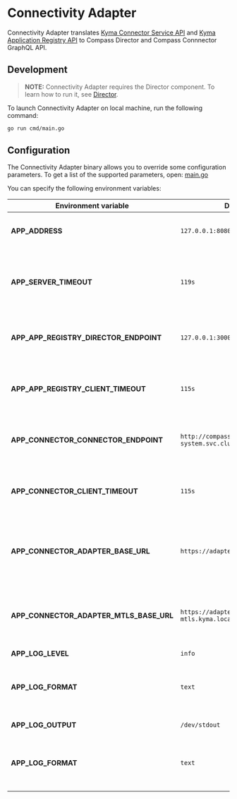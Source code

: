 # Connectivity Adapter

Connectivity Adapter translates [Kyma Connector Service API](https://kyma-project.io/docs/main/components/application-connector/specifications/connectorapi/)
and [Kyma Application Registry API](https://kyma-project.io/docs/main/components/application-connector/specifications/metadataapi/)
to Compass Director and Compass Connnector GraphQL API.

## Development

> **NOTE:** Connectivity Adapter requires the Director component. To learn how to run it, see [Director](../director/README.md).

To launch Connectivity Adapter on local machine, run the following command:

```bash
go run cmd/main.go
```

## Configuration

The Connectivity Adapter binary allows you to override some configuration parameters. 
To get a list of the supported parameters, open: [main.go](https://github.com/kyma-incubator/compass/blob/75aff5226d4a105f4f04608416c8fa9a722d3534/components/connectivity-adapter/cmd/main.go#L24)

You can specify the following environment variables:

| Environment variable                    | Default value                                                                    | Description                                              |                                                                             
| ----------------------------------------| ---------------------------------------------------------------------------------| -------------------------------------------------------- |
| **APP_ADDRESS**                         | `127.0.0.1:8080`                                                                 | Address and port for the service to listen on            |                                                                             |
| **APP_SERVER_TIMEOUT**                  | `119s`                                                                           | The timeout used for incoming calls to the connectivity adapter server |
| **APP_APP_REGISTRY_DIRECTOR_ENDPOINT**  | `127.0.0.1:3000/graphql`                                                         | GraphQL endpoint of the running Director component       |                      
| **APP_APP_REGISTRY_CLIENT_TIMEOUT**     | `115s`                                                                           | Client timeout for calls to the running Director component |
| **APP_CONNECTOR_CONNECTOR_ENDPOINT**    | `http://compass-connector.compass-system.svc.cluster.local:3000/graphql`         | GraphQL endpoint of the running Connector component      |
| **APP_CONNECTOR_CLIENT_TIMEOUT**        | `115s`                                                                           | Client timeout for calls to the running Connector component |
| **APP_CONNECTOR_ADAPTER_BASE_URL**      | `https://adapter-gateway.kyma.local`                                             | Token secured endpoint of the Connectivity Adapter component |
| **APP_CONNECTOR_ADAPTER_MTLS_BASE_URL** | `https://adapter-gateway-mtls.kyma.local`                                        | Certificate secured endpoint of the Connectivity Adapter component |
| **APP_LOG_LEVEL**                       | `info`                                                                           | Log level                                                |
| **APP_LOG_FORMAT**                      | `text`                                                                           | Format of the written logs. Supported values are `text`. |
| **APP_LOG_OUTPUT**                      | `/dev/stdout`                                                                    | Log output location                                      |
| **APP_LOG_FORMAT**                      | `text`                                                                           | Format of the written logs. Supported values are `text`. |

